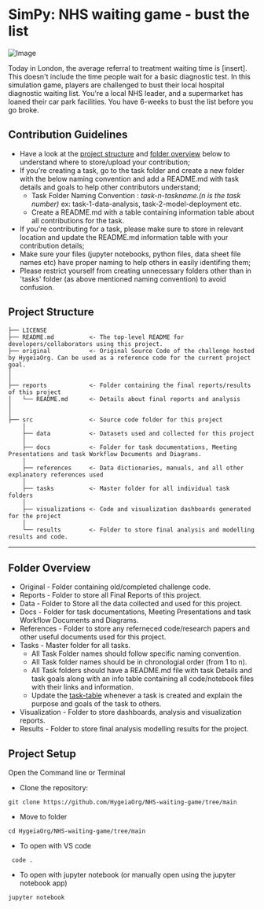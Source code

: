 
# SimPy: NHS waiting game - bust the list

![Image](https://github.com/OmdenaAI/london-chapter-nlp-self-harm/blob/main/src/visualizations/Promo_London_chapter.png)

Today in London, the average referral to treatment waiting time is [insert]. This doesn't include the time people wait for a basic diagnostic test. In this simulation game, players are challenged to bust their local hospital diagnostic waiting list. You're a local NHS leader, and a supermarket has loaned their car park facilities. You have 6-weeks to bust the list before you go broke.  

## Contribution Guidelines
- Have a look at the [project structure](#project-structure) and [folder overview](#folder-overview) below to understand where to store/upload your contribution;
- If you're creating a task, go to the task folder and create a new folder with the below naming convention and add a README.md with task details and goals to help other contributors understand;
    - Task Folder Naming Convention : _task-n-taskname.(n is the task number)_  ex: task-1-data-analysis, task-2-model-deployment etc.
    - Create a README.md with a table containing information table about all contributions for the task.
- If you're contributing for a task, please make sure to store in relevant location and update the README.md information table with your contribution details;
- Make sure your files (jupyter notebooks, python files, data sheet file names etc) have proper naming to help others in easily identifing them;
- Please restrict yourself from creating unnecessary folders other than in 'tasks' folder (as above mentioned naming convention) to avoid confusion. 

## Project Structure

    ├── LICENSE
    ├── README.md          <- The top-level README for developers/collaborators using this project.
    ├── original           <- Original Source Code of the challenge hosted by HygeiaOrg. Can be used as a reference code for the current project goal.
    │ 
    │
    ├── reports            <- Folder containing the final reports/results of this project
    │   └── README.md      <- Details about final reports and analysis
    │ 
    │   
    ├── src                <- Source code folder for this project
        │
        ├── data           <- Datasets used and collected for this project
        │   
        ├── docs           <- Folder for task documentations, Meeting Presentations and task Workflow Documents and Diagrams.
        │
        ├── references     <- Data dictionaries, manuals, and all other explanatory references used 
        │
        ├── tasks          <- Master folder for all individual task folders
        │
        ├── visualizations <- Code and visualization dashboards generated for the project
        │
        └── results        <- Folder to store final analysis and modelling results and code.
--------

## Folder Overview

- Original          - Folder containing old/completed challenge code.
- Reports           - Folder to store all Final Reports of this project.
- Data              - Folder to Store all the data collected and used for this project. 
- Docs              - Folder for task documentations, Meeting Presentations and task Workflow Documents and Diagrams.
- References        - Folder to store any referneced code/research papers and other useful documents used for this project.
- Tasks             - Master folder for all tasks.
  - All Task Folder names should follow specific naming convention.
  - All Task folder names should be in chronologial order (from 1 to n).
  - All Task folders should have a README.md file with task Details and task goals along with an info table containing all code/notebook files with their links and information.
  - Update the [task-table](./src/tasks/README.md#task-table) whenever a task is created and explain the purpose and goals of the task to others.
- Visualization     - Folder to store dashboards, analysis and visualization reports.
- Results           - Folder to store final analysis modelling results for the project.


## Project Setup
Open the Command line or Terminal

- Clone the repository:
```
git clone https://github.com/HygeiaOrg/NHS-waiting-game/tree/main
```
- Move to folder

```
cd HygeiaOrg/NHS-waiting-game/tree/main
```

 - To open with VS code 

```
 code .
```
 - To open with jupyter notebook (or manually open using the jupyter notebook app)
```
jupyter notebook
```
